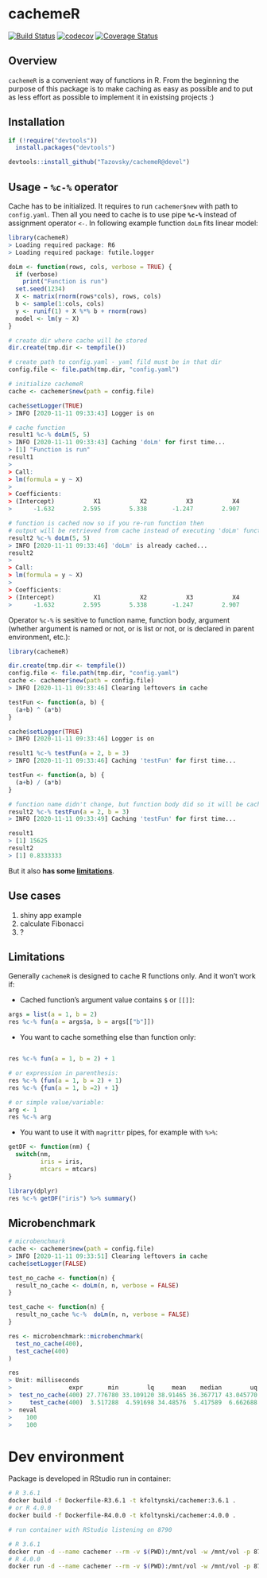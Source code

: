 
# cachemeR

[![Build
Status](https://travis-ci.org/Tazovsky/cachemeR.svg?branch=devel)](https://travis-ci.org/Tazovsky/cachemeR)
[![codecov](https://codecov.io/gh/Tazovsky/cachemeR/branch/devel/graph/badge.svg)](https://codecov.io/gh/Tazovsky/cachemeR)
[![Coverage
Status](https://coveralls.io/repos/github/Tazovsky/cachemeR/badge.svg?branch=devel)](https://coveralls.io/github/Tazovsky/cachemeR?branch=devel)

## Overview

`cachemeR` is a convenient way of functions in R. From the beginning the
purpose of this package is to make caching as easy as possible and to
put as less effort as possible to implement it in existsing projects :)

## Installation

``` r
if (!require("devtools")) 
  install.packages("devtools")

devtools::install_github("Tazovsky/cachemeR@devel")
```

## Usage - `%c-%` operator

Cache has to be initialized. It requires to run `cachemer$new` with path
to `config.yaml`. Then all you need to cache is to use pipe **`%c-%`**
instead of assignment operator `<-`. In following example function
`doLm` fits linear model:

``` r
library(cachemeR)
> Loading required package: R6
> Loading required package: futile.logger

doLm <- function(rows, cols, verbose = TRUE) {
  if (verbose)
    print("Function is run")
  set.seed(1234)
  X <- matrix(rnorm(rows*cols), rows, cols)
  b <- sample(1:cols, cols)
  y <- runif(1) + X %*% b + rnorm(rows)
  model <- lm(y ~ X)
}

# create dir where cache will be stored
dir.create(tmp.dir <- tempfile())

# create path to config.yaml - yaml fild must be in that dir
config.file <- file.path(tmp.dir, "config.yaml")

# initialize cachemeR
cache <- cachemer$new(path = config.file)

cache$setLogger(TRUE)
> INFO [2020-11-11 09:33:43] Logger is on

# cache function
result1 %c-% doLm(5, 5)
> INFO [2020-11-11 09:33:43] Caching 'doLm' for first time...
> [1] "Function is run"
result1
> 
> Call:
> lm(formula = y ~ X)
> 
> Coefficients:
> (Intercept)           X1           X2           X3           X4           X5  
>      -1.632        2.595        5.338       -1.247        2.907           NA

# function is cached now so if you re-run function then 
# output will be retrieved from cache instead of executing 'doLm' function again
result2 %c-% doLm(5, 5)
> INFO [2020-11-11 09:33:46] 'doLm' is already cached...
result2
> 
> Call:
> lm(formula = y ~ X)
> 
> Coefficients:
> (Intercept)           X1           X2           X3           X4           X5  
>      -1.632        2.595        5.338       -1.247        2.907           NA
```

Operator `%c-%` is sesitive to function name, function body, argument
(whether argument is named or not, or is list or not, or is declared in
parent environment, etc.):

``` r
library(cachemeR)

dir.create(tmp.dir <- tempfile())
config.file <- file.path(tmp.dir, "config.yaml")
cache <- cachemer$new(path = config.file)
> INFO [2020-11-11 09:33:46] Clearing leftovers in cache

testFun <- function(a, b) {
  (a+b) ^ (a*b)
}

cache$setLogger(TRUE)
> INFO [2020-11-11 09:33:46] Logger is on

result1 %c-% testFun(a = 2, b = 3)
> INFO [2020-11-11 09:33:46] Caching 'testFun' for first time...

testFun <- function(a, b) {
  (a+b) / (a*b)
}

# function name didn't change, but function body did so it will be cached:
result2 %c-% testFun(a = 2, b = 3)
> INFO [2020-11-11 09:33:49] Caching 'testFun' for first time...

result1
> [1] 15625
result2
> [1] 0.8333333
```

But it also **has some [limitations](#limitations)**.

## Use cases

1.  shiny app example
2.  calculate Fibonacci
3.  ?

## Limitations

Generally `cachemeR` is designed to cache R functions only. And it won’t
work if:

  - Cached function’s argument value contains `$` or `[[]]`:

<!-- end list -->

``` r
args = list(a = 1, b = 2)
res %c-% fun(a = args$a, b = args[["b"]])
```

  - You want to cache something else than function only:

<!-- end list -->

``` r

res %c-% fun(a = 1, b = 2) + 1

# or expression in parenthesis:
res %c-% (fun(a = 1, b = 2) + 1)
res %c-% {fun(a = 1, b =2) + 1}

# or simple value/variable:
arg <- 1
res %c-% arg
```

  - You want to use it with `magrittr` pipes, for example with `%>%`:

<!-- end list -->

``` r
getDF <- function(nm) {
  switch(nm,
         iris = iris,
         mtcars = mtcars)
}

library(dplyr)
res %c-% getDF("iris") %>% summary()
```

## Microbenchmark

``` r
# microbenchmark
cache <- cachemer$new(path = config.file)
> INFO [2020-11-11 09:33:51] Clearing leftovers in cache
cache$setLogger(FALSE)

test_no_cache <- function(n) {
  result_no_cache <- doLm(n, n, verbose = FALSE)
}

test_cache <- function(n) {
  result_no_cache %c-%  doLm(n, n, verbose = FALSE)
}

res <- microbenchmark::microbenchmark(
  test_no_cache(400),
  test_cache(400)
)

res
> Unit: milliseconds
>                expr       min        lq     mean    median        uq      max
>  test_no_cache(400) 27.776780 33.109120 38.91465 36.367717 43.045770  136.955
>     test_cache(400)  3.517288  4.591698 34.48576  5.417589  6.662688 2871.596
>  neval
>    100
>    100
```

# Dev environment

Package is developed in RStudio run in container:

``` bash
# R 3.6.1
docker build -f Dockerfile-R3.6.1 -t kfoltynski/cachemer:3.6.1 .
# or R 4.0.0
docker build -f Dockerfile-R4.0.0 -t kfoltynski/cachemer:4.0.0 .

# run container with RStudio listening on 8790

# R 3.6.1
docker run -d --name cachemer --rm -v $(PWD):/mnt/vol -w /mnt/vol -p 8790:8787 kfoltynski/cachemer:3.6.1
# R 4.0.0
docker run -d --name cachemer --rm -v $(PWD):/mnt/vol -w /mnt/vol -p 8790:8787 kfoltynski/cachemer:4.0.0
```
